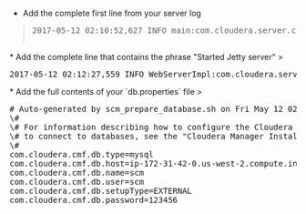 * Add the complete first line from your server log
><pre>2017-05-12 02:10:52,627 INFO main:com.cloudera.server.cmf.Main: Starting SCM Server. JVM Args: [-Dlog4j.configuration=file:/etc/cloudera-scm-server/log4j.properties, -Dfile.encoding=UTF-8, -Dcmf.root.logger=INFO,LOGFILE, -Dcmf.log.dir=/var/log/cloudera-scm-server, -Dcmf.log.file=cloudera-scm-server.log, -Dcmf.jetty.threshhold=WARN, -Dcmf.schema.dir=/usr/share/cmf/schema, -Djava.awt.headless=true, -Djava.net.preferIPv4Stack=true, -Dpython.home=/usr/share/cmf/python, -XX:+UseConcMarkSweepGC, -XX:+UseParNewGC, -XX:+HeapDumpOnOutOfMemoryError, -Xmx2G, -XX:MaxPermSize=256m, -XX:+HeapDumpOnOutOfMemoryError, -XX:HeapDumpPath=/tmp, -XX:OnOutOfMemoryError=kill -9 %p], Args: [], Version: 5.11.0 (#101 built by jenkins on 20170412-1249 git: 70cb1442626406432a6e7af5bdf206a384ca3f98)
</pre>
* Add the complete line that contains the phrase "Started Jetty server"
><pre>2017-05-12 02:12:27,559 INFO WebServerImpl:com.cloudera.server.cmf.WebServerImpl: Started Jetty server.</pre>
* Add the full contents of your `db.properties` file
><pre># Auto-generated by scm_prepare_database.sh on Fri May 12 02:08:48 UTC 2017
\#
\# For information describing how to configure the Cloudera Manager Server
\# to connect to databases, see the "Cloudera Manager Installation Guide."
\#
com.cloudera.cmf.db.type=mysql
com.cloudera.cmf.db.host=ip-172-31-42-0.us-west-2.compute.internal
com.cloudera.cmf.db.name=scm
com.cloudera.cmf.db.user=scm
com.cloudera.cmf.db.setupType=EXTERNAL
com.cloudera.cmf.db.password=123456
</pre>
